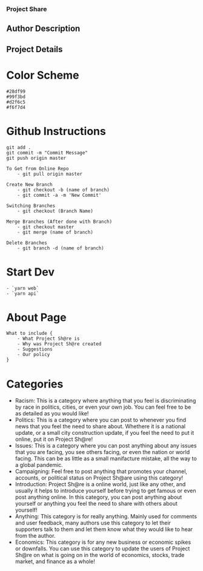 ### Project Share

## Author Description

## Project Details

# Color Scheme

    #28df99
    #99f3bd
    #d2f6c5
    #f6f7d4

# Github Instructions

    git add .
    git commit -m "Commit Message"
    git push origin master

    To Get from Online Repo
        - git pull origin master

    Create New Branch
        - git checkout -b (name of branch)
        - git commit -a -m 'New Commit'

    Switching Branches
        - git checkout (Branch Name)

    Merge Branches (After done with Branch)
        - git checkout master
        - git merge (name of branch)

    Delete Branches
        - git branch -d (name of branch)

# Start Dev
    - `yarn web`
    - `yarn api`

# About Page
    What to include {
        - What Project Sh@re is
        - Why was Project Sh@re created
        - Suggestions
        - Our policy
    }

# Categories
  - Racism: This is a category where anything that you feel is discriminating by race in politics, cities, or even your own job. You can feel free to be as detailed as you would like!
  - Politics: This is a category where you can post to whenever you find news that you feel the need to share about. Whethere it is a national update, or a small city construction update, if you feel the need to put it online, put it on Project Sh@re!
  - Issues: This is a category where you can post anything about any issues that you are facing, you see others facing, or even the nation or world facing. This can be as little as a small manifacture mistake, all the way to a global pandemic. 
  - Campaigning: Feel free to post anything that promotes your channel, accounts, or political status on Project Sh@are using this category!
  - Introduction: Project Sh@re is a online world, just like any other, and usually it helps to introduce yourself before trying to get famous or even post anything online. In this category, you can post anything about yourself or anything you feel the need to share with others about yourself!
  - Anything: This category is for really anything. Mainly used for comments and user feedback, many authors use this category to let their supporters talk to them and let them know what they would like to hear from the author.
  - Economics: This category is for any new business or economic spikes or downfalls. You can use this category to update the users of Project Sh@re on what is going on in the world of economics, stocks, trade market, and finance as a whole!